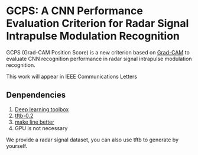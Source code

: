 # GCPS: A CNN Performance Evaluation Criterion for Radar Signal Intrapulse Modulation Recognition

GCPS (Grad-CAM Position Score) is a new criterion based on [Grad-CAM](https://arxiv.org/abs/1610.02391) to evaluate CNN recognition performance in radar signal intrapulse modulation recognition.

This work will appear in IEEE Communications Letters

## Denpendencies

1. [Deep learning toolbox](https://www.mathworks.com/products/deep-learning.html)
2. [tftb-0.2](http://tftb.nongnu.org/)
3. [make line better](https://github.com/davidkun/linspecer)
4. GPU is not necessary

We provide a radar signal dataset, you can also use tftb to generate by yourself.

